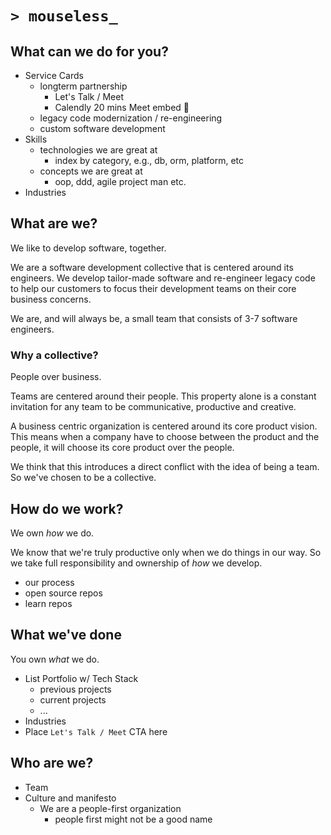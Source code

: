 # `> mouseless_`

## What can we do for you?

- Service Cards
  - longterm partnership
    - Let's Talk / Meet
    - Calendly 20 mins Meet embed :thinking:
  - legacy code modernization / re-engineering
  - custom software development
- Skills
  - technologies we are great at
    - index by category, e.g., db, orm, platform, etc
  - concepts we are great at
    - oop, ddd, agile project man etc.
- Industries

## What are we?

We like to develop software, together.

We are a software development collective that is centered around its engineers.
We develop tailor-made software and re-engineer legacy code to help our
customers to focus their development teams on their core business concerns.

We are, and will always be, a small team that consists of 3-7 software
engineers.

### Why a collective?

People over business.

Teams are centered around their people. This property alone is a constant
invitation for any team to be communicative, productive and creative.

A business centric organization is centered around its core product vision. This
means when a company have to choose between the product and the people, it will
choose its core product over the people.

We think that this introduces a direct conflict with the idea of being a team.
So we've chosen to be a collective.

## How do we work?

We own _how_ we do.

We know that we're truly productive only when we do things in our way. So we
take full responsibility and ownership of _how_ we develop.

- our process
- open source repos
- learn repos

## What we've done

You own _what_ we do.

- List Portfolio w/ Tech Stack
  - previous projects
  - current projects
  - ...
- Industries
- Place `Let's Talk / Meet` CTA here

## Who are we?

- Team
- Culture and manifesto
  - We are a people-first organization
    - people first might not be a good name
